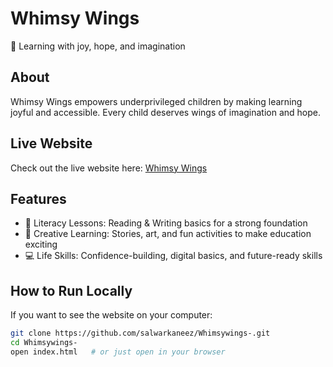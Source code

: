 # Whimsy Wings

🌸 Learning with joy, hope, and imagination

## About

Whimsy Wings empowers underprivileged children by making learning joyful and accessible. Every child deserves wings of imagination and hope.

## Live Website

Check out the live website here: [Whimsy Wings](https://salwarkaneez.github.io/Whimsywings-/)

## Features

- 📖 Literacy Lessons: Reading & Writing basics for a strong foundation  
- 🎨 Creative Learning: Stories, art, and fun activities to make education exciting  
- 💻 Life Skills: Confidence-building, digital basics, and future-ready skills  

## How to Run Locally

If you want to see the website on your computer:  

```bash
git clone https://github.com/salwarkaneez/Whimsywings-.git
cd Whimsywings-
open index.html   # or just open in your browser
